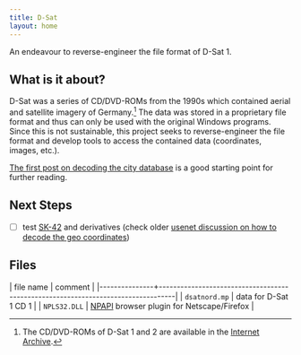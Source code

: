 ```yaml
---
title: D-Sat
layout: home
---
```

An endeavour to reverse-engineer the file format of D-Sat 1.

## What is it about?

D-Sat was a series of CD/DVD-ROMs from the 1990s which contained
aerial and satellite imagery of Germany.[^1] The data was stored in a
proprietary file format and thus can only be used with the original
Windows programs. Since this is not sustainable, this project seeks to
reverse-engineer the file format and develop tools to access the
contained data (coordinates, images, etc.).

[The first post on decoding the city
database](/2005/03/26/decoding-the-city-database.html) is a good
starting point for further reading.

[^1]: The CD/DVD-ROMs of D-Sat 1 and 2 are available in the [Internet
    Archive](https://archive.org/details/software).

## Next Steps

- [ ] test
  [SK-42](https://en.wikipedia.org/wiki/SK-42_reference_system) and
  derivatives (check older [usenet discussion on how to decode the geo
  coordinates](https://groups.google.com/g/de.org.ccc/c/xlaNafyxmrM/m/hXZj7J5ksc8J))

## Files

| file name     | comment                                                                          |
|---------------+----------------------------------------------------------------------------------|
| `dsatnord.mp` | data for D-Sat 1 CD 1                                                            |
| `NPLS32.DLL`  | [NPAPI](https://en.wikipedia.org/wiki/NPAPI) browser plugin for Netscape/Firefox |
